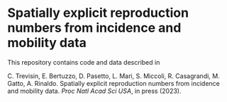 # Spatially explicit reproduction numbers from incidence and mobility data

This repository contains code and data described in

C. Trevisin, E. Bertuzzo, D. Pasetto, L. Mari, S. Miccoli, R. Casagrandi, M. Gatto, A. Rinaldo.
Spatially explicit reproduction numbers from incidence and mobility data.
*Proc Natl Acad Sci USA*, in press (2023).
